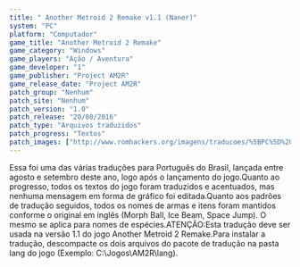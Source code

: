 ```yaml
---
title: " Another Metroid 2 Remake v1.1 (Naner)"
system: "PC"
platform: "Computador"
game_title: "Another Metroid 2 Remake"
game_category: "Windows"
game_players: "Ação / Aventura"
game_developer: "1"
game_publisher: "Project AM2R"
game_release_date: "Project AM2R"
patch_group: "Nenhum"
patch_site: "Nenhum"
patch_version: "1.0"
patch_release: "20/08/2016"
patch_type: "Arquivos traduzidos"
patch_progress: "Textos"
patch_images: ["http://www.romhackers.org/imagens/traducoes/%5BPC%5D%20Another%20Metroid%202%20Remake%20-%20Naner%20-%201.jpg","http://www.romhackers.org/imagens/traducoes/%5BPC%5D%20Another%20Metroid%202%20Remake%20-%20Naner%20-%202.jpg","http://www.romhackers.org/imagens/traducoes/%5BPC%5D%20Another%20Metroid%202%20Remake%20-%20Naner%20-%203.jpg"]
---
```

Essa foi uma das várias traduções para Português do Brasil, lançada entre agosto e setembro deste ano, logo após o lançamento do jogo.Quanto ao progresso, todos os textos do jogo foram traduzidos e acentuados, mas nenhuma mensagem em forma de gráfico foi editada.Quanto aos padrões de tradução seguidos, todos os nomes de armas e itens foram mantidos conforme o original em inglês (Morph Ball, Ice Beam, Space Jump). O mesmo se aplica para nomes de espécies.ATENÇÃO:Esta tradução deve ser usada na versão 1.1 do jogo Another Metroid 2 Remake.Para instalar a tradução, descompacte os dois arquivos do pacote de tradução na pasta lang do jogo (Exemplo: C:\Jogos\AM2R\lang).